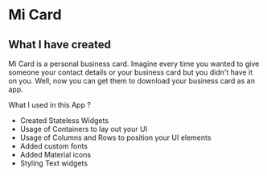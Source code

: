 
# Mi Card


## What I have created

Mi Card is a personal business card. Imagine every time you wanted to give someone your contact details or your business card but you didn't have it on you. Well, now you can get them to download your business card as an app.

 What I used in this App ?

* Created Stateless Widgets
* Usage of Containers to lay out your UI
* Usage of Columns and Rows to position your UI elements
* Added custom fonts
* Added Material icons
* Styling Text widgets
